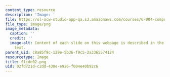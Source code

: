 ```yaml
---
content_type: resource
description: 'Image: '
file: https://ol-ocw-studio-app-qa.s3.amazonaws.com/courses/6-004-computation-structures-spring-2017/02fd721dc2dd430ee926f004e40b92c6_Slide02.png
file_type: image/png
image_metadata:
  caption: ''
  credit: ''
  image-alt: Content of each slide on this webpage is described in the surrounding
    text.
parent_uid: c8a85f9c-129e-5b36-f9c5-2a3365574124
resourcetype: Image
title: Slide02.png
uid: 02fd721d-c2dd-430e-e926-f004e40b92c6
---
```

